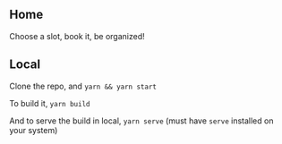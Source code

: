 ## Home

Choose a slot, book it, be organized! 

## Local

Clone the repo, and `yarn && yarn start`

To build it, `yarn build`

And to serve the build in local, `yarn serve` (must have `serve` installed on your system)